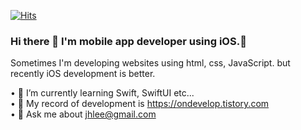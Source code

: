 [![Hits](https://hits.seeyoufarm.com/api/count/incr/badge.svg?url=https%3A%2F%2Fgithub.com%2FDevelopRecord&count_bg=%2379C83D&title_bg=%23555555&icon=&icon_color=%23E7E7E7&title=hits&edge_flat=false)](https://hits.seeyoufarm.com) <!-- Hit 방문기록 -->

### Hi there 👋 I'm mobile app developer using iOS.🌱

Sometimes I'm developing websites using html, css, JavaScript. but recently iOS development is better.

• 🌱 I’m currently learning Swift, SwiftUI etc...<br/>
• 📄 My record of development is https://ondevelop.tistory.com <br/>
• 💬 Ask me about jhlee@gmail.com <br/>

<!--
**DevelopRecord/DevelopRecord** is a ✨ _special_ ✨ repository because its `README.md` (this file) appears on your GitHub profile.

Here are some ideas to get you started:

- 🔭 I’m currently working on ...
- 🌱 I’m currently learning ...
- 👯 I’m looking to collaborate on ...
- 🤔 I’m looking for help with ...
- 💬 Ask me about ...
- 📫 How to reach me: ...
- 😄 Pronouns: ...
- ⚡ Fun fact: ...
-->
